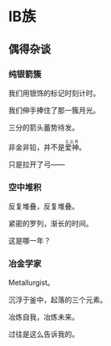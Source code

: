 # ⅠB族

## 偶得杂谈

### 纯银箭簇

我们用银饰的标记时刻计时。

我们伸手捧住了那一簇月光。

三分的箭头蓄势待发。

非金非铅，并不是<ruby>爱神<rt>丘比特</rt></ruby>。

只是拉开了弓——

### 空中堆积

反复堆叠，反复堆叠。

紧密的罗列，渐长的时间。

这是哪一年？

### 冶金学家

Metallurgist。

沉浮于釜中，起落的三个元素。

冶炼自我，冶炼未来。

过往是这么告诉我的。
